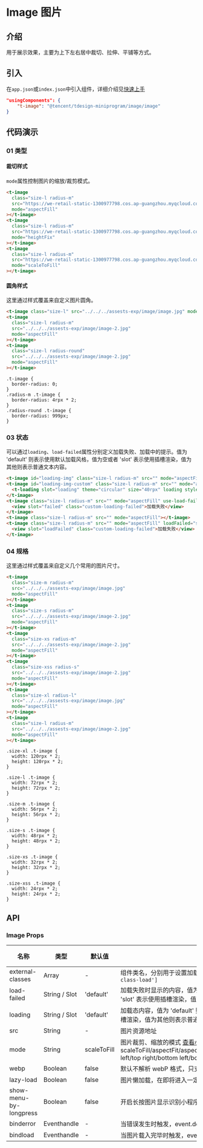 # Image 图片

## 介绍

用于展示效果，主要为上下左右居中裁切、拉伸、平铺等方式。

## 引入

在`app.json`或`index.json`中引入组件，详细介绍见[快速上手](/#/ui/components/ui/README?id=按需引入)

```json
"usingComponents": {
    "t-image": "@tencent/tdesign-miniprogram/image/image"
}
```

## 代码演示

### 01 类型

#### 裁切样式

`mode`属性控制图片的缩放/裁剪模式。

```html
<t-image
  class="size-l radius-m"
  src="https://we-retail-static-1300977798.cos.ap-guangzhou.myqcloud.com/retail-ui/components-exp/image/image.jpg"
  mode="aspectFill"
></t-image>
<t-image
  class="size-l radius-m"
  src="https://we-retail-static-1300977798.cos.ap-guangzhou.myqcloud.com/retail-ui/components-exp/image/image.jpg"
  mode="heightFix"
></t-image>
<t-image
  class="size-l radius-m"
  src="https://we-retail-static-1300977798.cos.ap-guangzhou.myqcloud.com/retail-ui/components-exp/image/image.jpg"
  mode="scaleToFill"
></t-image>
```

#### 圆角样式

这里通过样式覆盖来自定义图片圆角。

```html
<t-image class="size-l" src="../../../assests-exp/image/image.jpg" mode="aspectFill"></t-image>
<t-image
  class="size-l radius-m"
  src="../../../assests-exp/image/image-2.jpg"
  mode="aspectFill"
></t-image>
<t-image
  class="size-l radius-round"
  src="../../../assests-exp/image/image-2.jpg"
  mode="aspectFill"
></t-image>
```

```less
.t-image {
  border-radius: 0;
}
.radius-m .t-image {
  border-radius: 4rpx * 2;
}
.radius-round .t-image {
  border-radius: 999px;
}
```

### 03 状态

可以通过`loading`、`load-failed`属性分别定义加载失败、加载中的提示。值为 'default' 则表示使用默认加载风格，值为空或者 'slot' 表示使用插槽渲染，值为其他则表示普通文本内容。

```html
<t-image id="loading-img" class="size-l radius-m" src="" mode="aspectFill"></t-image>
<t-image id="loading-img-custom" class="size-l radius-m" src="" mode="aspectFill" loading="slot">
  <t-loading slot="loading" theme="circular" size="40rpx" loading style="opacity: 0.6"></t-loading>
</t-image>
<t-image class="size-l radius-m" src="" mode="aspectFill" use-load-failed-slot>
  <view slot="failed" class="custom-loading-failed">加载失败</view>
</t-image>
<t-image class="size-l radius-m" src="" mode="aspectFill"></t-image>
<t-image class="size-l radius-m" src="" mode="aspectFill" loadFailed="slot">
  <view slot="loadFailed" class="custom-loading-failed">加载失败</view>
</t-image>
```

### 04 规格

这里通过样式覆盖来自定义几个常用的图片尺寸。

```html
<t-image
  class="size-m radius-m"
  src="../../../assests-exp/image/image.jpg"
  mode="aspectFill"
></t-image>
<t-image
  class="size-s radius-m"
  src="../../../assests-exp/image/image-2.jpg"
  mode="aspectFill"
></t-image>
<t-image
  class="size-xs radius-m"
  src="../../../assests-exp/image/image-2.jpg"
  mode="aspectFill"
></t-image>
<t-image
  class="size-xss radius-s"
  src="../../../assests-exp/image/image-2.jpg"
  mode="aspectFill"
></t-image>
<t-image
  class="size-xl radius-l"
  src="../../../assests-exp/image/image.jpg"
  mode="aspectFill"
></t-image>
<t-image
  class="size-l radius-m"
  src="../../../assests-exp/image/image-2.jpg"
  mode="aspectFill"
></t-image>
```

```less
.size-xl .t-image {
  width: 120rpx * 2;
  height: 120rpx * 2;
}

.size-l .t-image {
  width: 72rpx * 2;
  height: 72rpx * 2;
}

.size-m .t-image {
  width: 56rpx * 2;
  height: 56rpx * 2;
}

.size-s .t-image {
  width: 48rpx * 2;
  height: 48rpx * 2;
}

.size-xs .t-image {
  width: 32rpx * 2;
  height: 32rpx * 2;
}

.size-xss .t-image {
  width: 24rpx * 2;
  height: 24rpx * 2;
}
```

## API

### Image Props

| 名称                   | 类型          | 默认值      | 说明                                                                                                                                                                                                                                               | 必传 |
| ---------------------- | ------------- | ----------- | -------------------------------------------------------------------------------------------------------------------------------------------------------------------------------------------------------------------------------------------------- | ---- |
| external-classes       | Array         | -           | 组件类名，分别用于设置加载组件外层元素，中间内容等元素类名。`['t-class', 't-class-load']`                                                                                                                                                          | N    |
| load-failed            | String / Slot | 'default'   | 加载失败时显示的内容，值为 'default' 则表示使用默认加载失败风格，值为空或者 'slot' 表示使用插槽渲染，值为其他则表示普通文本内容，如“加载失败”                                                                                                      | N    |
| loading                | String / Slot | 'default'   | 加载态内容，值为 'default' 则表示使用默认加载中风格，值为空或者 'slot' 表示使用插槽渲染，值为其他则表示普通文本内容，如“加载中”                                                                                                                    | N    |
| src                    | String        | -           | 图片资源地址                                                                                                                                                                                                                                       | N    |
| mode                   | String        | scaleToFill | 图片裁剪、缩放的模式 [查看小程序文档](https://developers.weixin.qq.com/miniprogram/dev/component/image.html)。可选项：scaleToFill/aspectFit/aspectFill/widthFix/heightFix/top/bottom/center/left/right/top left/top right/bottom left/bottom right | N    |
| webp                   | Boolean       | false       | 默认不解析 webP 格式，只支持网络资源                                                                                                                                                                                                               | N    |
| lazy-load              | Boolean       | false       | 图片懒加载，在即将进入一定范围（上下三屏）时才开始加载                                                                                                                                                                                             | N    |
| show-menu-by-longpress | Boolean       | false       | 开启长按图片显示识别小程序码菜单                                                                                                                                                                                                                   | N    |
| binderror              | Eventhandle   | -           | 当错误发生时触发，event.detail = {errMsg}                                                                                                                                                                                                          | N    |
| bindload               | Eventhandle   | -           | 当图片载入完毕时触发，event.detail = {height, width}                                                                                                                                                                                               | N    |
